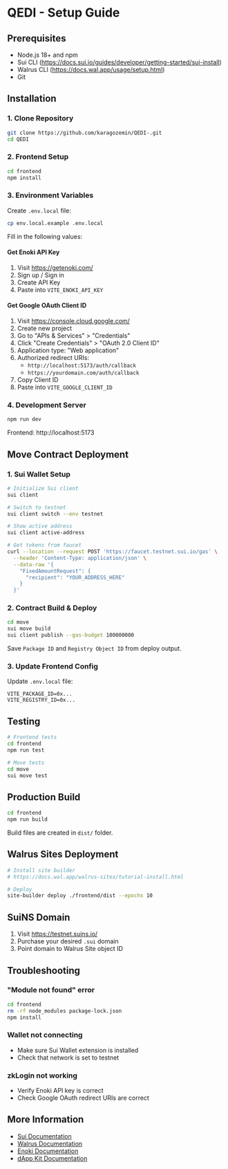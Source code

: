 # QEDI - Setup Guide

## Prerequisites

- Node.js 18+ and npm
- Sui CLI (https://docs.sui.io/guides/developer/getting-started/sui-install)
- Walrus CLI (https://docs.wal.app/usage/setup.html)
- Git

## Installation

### 1. Clone Repository

```bash
git clone https://github.com/karagozemin/QEDI-.git
cd QEDI
```

### 2. Frontend Setup

```bash
cd frontend
npm install
```

### 3. Environment Variables

Create `.env.local` file:

```bash
cp env.local.example .env.local
```

Fill in the following values:

#### Get Enoki API Key

1. Visit https://getenoki.com/
2. Sign up / Sign in
3. Create API Key
4. Paste into `VITE_ENOKI_API_KEY`

#### Get Google OAuth Client ID

1. Visit https://console.cloud.google.com/
2. Create new project
3. Go to "APIs & Services" > "Credentials"
4. Click "Create Credentials" > "OAuth 2.0 Client ID"
5. Application type: "Web application"
6. Authorized redirect URIs: 
   - `http://localhost:5173/auth/callback`
   - `https://yourdomain.com/auth/callback`
7. Copy Client ID
8. Paste into `VITE_GOOGLE_CLIENT_ID`

### 4. Development Server

```bash
npm run dev
```

Frontend: http://localhost:5173

## Move Contract Deployment

### 1. Sui Wallet Setup

```bash
# Initialize Sui client
sui client

# Switch to testnet
sui client switch --env testnet

# Show active address
sui client active-address

# Get tokens from faucet
curl --location --request POST 'https://faucet.testnet.sui.io/gas' \
  --header 'Content-Type: application/json' \
  --data-raw '{
    "FixedAmountRequest": {
      "recipient": "YOUR_ADDRESS_HERE"
    }
  }'
```

### 2. Contract Build & Deploy

```bash
cd move
sui move build
sui client publish --gas-budget 100000000
```

Save `Package ID` and `Registry Object ID` from deploy output.

### 3. Update Frontend Config

Update `.env.local` file:

```
VITE_PACKAGE_ID=0x...
VITE_REGISTRY_ID=0x...
```

## Testing

```bash
# Frontend tests
cd frontend
npm run test

# Move tests
cd move
sui move test
```

## Production Build

```bash
cd frontend
npm run build
```

Build files are created in `dist/` folder.

## Walrus Sites Deployment

```bash
# Install site builder
# https://docs.wal.app/walrus-sites/tutorial-install.html

# Deploy
site-builder deploy ./frontend/dist --epochs 10
```

## SuiNS Domain

1. Visit https://testnet.suins.io/
2. Purchase your desired `.sui` domain
3. Point domain to Walrus Site object ID

## Troubleshooting

### "Module not found" error

```bash
cd frontend
rm -rf node_modules package-lock.json
npm install
```

### Wallet not connecting

- Make sure Sui Wallet extension is installed
- Check that network is set to testnet

### zkLogin not working

- Verify Enoki API key is correct
- Check Google OAuth redirect URIs are correct

## More Information

- [Sui Documentation](https://docs.sui.io/)
- [Walrus Documentation](https://docs.wal.app/)
- [Enoki Documentation](https://docs.enoki.mystenlabs.com/)
- [dApp Kit Documentation](https://sdk.mystenlabs.com/dapp-kit)